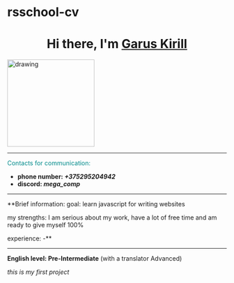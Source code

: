 # rsschool-cv

<style>
        body {
background-image: url(https://images.wallpaperscraft.ru/image/single/fioletovyj_temnyj_fon_piatna_65626_1920x1080.jpg);
        }
    </style>

<h1 align="center">Hi there, I'm <a href="https://github.com/MEGAS375" target="_blank">Garus Kirill</a> </h1>


<img src="anZbkBVIH2g.jpg" alt="drawing" width="200"/>  

---

<span style="color:darkcyan">Contacts for communication: 
- **phone number: _+375295204942_**
- **discord: _mega_comp_**</span>
---
**Brief information:
goal: learn javascript for writing websites  

my strengths: I am serious about my work, have a lot of free time and am ready to give myself 100%  

experience: -**

---

**English level: Pre-Intermediate** (with a translator Advanced)

*this is my first project*
